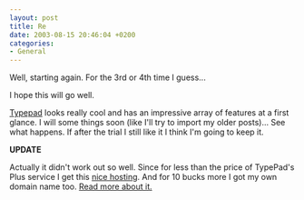 ```yaml
---
layout: post
title: Re
date: 2003-08-15 20:46:04 +0200
categories:
- General
---
```

Well, starting again. For the 3rd or 4th time I guess...

I hope this will go well.

<a href="http://www.typepad.com">Typepad</a> looks really cool and has an impressive array of features at a first glance. I will some things soon (like I'll try to import my older posts)... See what happens. If after the trial I still like it I think I'm going to keep it.

<b>UPDATE</b>

Actually it didn't work out so well. Since for less than the price of TypePad's Plus service I get this <a href="http://www.totalchoicehosting.com" title="Total Choice Hosting">nice hosting</a>. And for 10 bucks more I got my own domain name too. <a href="http://www.rusiczki.net/2003/09/21/restarting-again/">Read more about it.</a>
